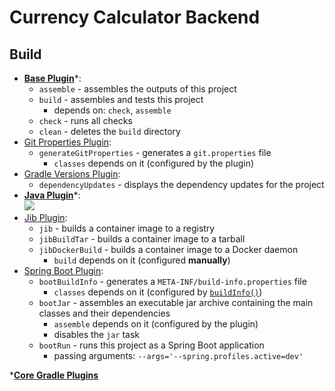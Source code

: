 # Currency Calculator Backend

## Build

* [**Base Plugin**](https://docs.gradle.org/current/userguide/base_plugin.html)*:
    * `assemble` - assembles the outputs of this project
    * `build` - assembles and tests this project
        * depends on: `check`, `assemble`
    * `check` - runs all checks
    * `clean` - deletes the `build` directory
* [Git Properties Plugin](https://github.com/n0mer/gradle-git-properties/tree/v2.0.0):
    * `generateGitProperties` - generates a `git.properties` file
        * `classes` depends on it (configured by the plugin)
* [Gradle Versions Plugin](https://github.com/ben-manes/gradle-versions-plugin):
    * `dependencyUpdates` - displays the dependency updates for the project
* [**Java Plugin**](https://docs.gradle.org/current/userguide/java_plugin.html)*:  
    ![](https://docs.gradle.org/current/userguide/img/javaPluginTasks.png)
* [Jib Plugin](https://github.com/GoogleContainerTools/jib/tree/v1.0.2-gradle/jib-gradle-plugin):
    * `jib` - builds a container image to a registry
    * `jibBuildTar` - builds a container image to a tarball
    * `jibDockerBuild` - builds a container image to a Docker daemon
        * `build` depends on it (configured **manually**)
* [Spring Boot Plugin](https://docs.spring.io/spring-boot/docs/2.1.3.RELEASE/gradle-plugin/reference/html/):
    * `bootBuildInfo` - generates a `META-INF/build-info.properties` file
        * `classes` depends on it (configured by [`buildInfo()`](https://docs.spring.io/spring-boot/docs/2.1.3.RELEASE/gradle-plugin/reference/html/#integrating-with-actuator-build-info))
    * `bootJar` - assembles an executable jar archive containing the main classes and their dependencies
        * `assemble` depends on it (configured by the plugin)
        * disables the `jar` task
    * `bootRun` - runs this project as a Spring Boot application
        * passing arguments: `--args='--spring.profiles.active=dev'`

*[**Core Gradle Plugins**](https://docs.gradle.org/current/userguide/plugin_reference.html)
